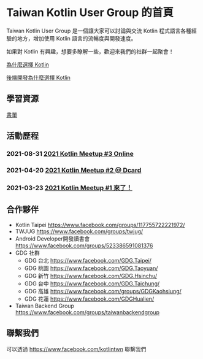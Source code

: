 # Taiwan Kotlin User Group 的首頁

Taiwan Kotlin User Group 是一個讓大家可以討論與交流 Kotlin 程式語言各種經驗的地方，增加使用 Kotlin 語言的流暢度與開發速度。

如果對 Kotlin 有興趣，想要多瞭解一些，歡迎來我們的社群一起聚會！


[為什麼選擇 Kotlin](why-kotlin.md)

[後端開發為什麼選擇 Kotlin](why-kotlin-backend.md)

## 學習資源

[書單](book-list.md)

## 活動歷程

### 2021-08-31 [2021 Kotlin Meetup #3 Online](https://www.facebook.com/events/1264189300692421/)

### 2021-04-20 [2021 Kotlin Meetup #2 @ Dcard](https://www.facebook.com/events/793159571303586/)

### 2021-03-23 [2021 Kotlin Meetup #1 來了！](https://www.facebook.com/events/480898682916368/)

## 合作夥伴

* Kotlin Taipei <https://www.facebook.com/groups/117755722221972/>
* TWJUG <https://www.facebook.com/groups/twjug/>
* Android Developer開發讀書會 <https://www.facebook.com/groups/523386591081376>
* GDG 社群
  * GDG 台北 <https://www.facebook.com/GDG.Taipei/>
  * GDG 桃園 <https://www.facebook.com/GDG.Taoyuan/> 
  * GDG 新竹 <https://www.facebook.com/GDG.Hsinchu/> 
  * GDG 台中 <https://www.facebook.com/GDG.Taichung/>
  * GDG 高雄 <https://www.facebook.com/groups/GDGKaohsiung/> 
  * GDG 花蓮 <https://www.facebook.com/GDGHualien/>
* Taiwan Backend Group <https://www.facebook.com/groups/taiwanbackendgroup>

## 聯繫我們

可以透過 <https://www.facebook.com/kotlintwn> 聯繫我們


